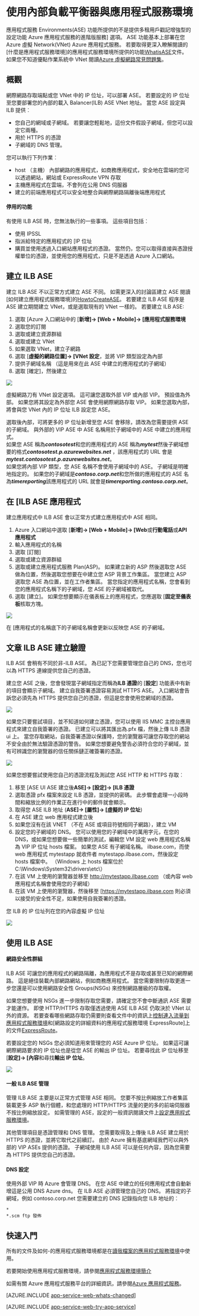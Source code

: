 <properties
    pageTitle="建立和使用內部的負載平衡器與應用程式服務環境 |Microsoft Azure"
    description="建立及使用 ILB ASE"
    services="app-service"
    documentationCenter=""
    authors="ccompy"
    manager="stefsch"
    editor=""/>

<tags
    ms.service="app-service"
    ms.workload="na"
    ms.tgt_pltfrm="na"
    ms.devlang="na"
    ms.topic="article"
    ms.date="10/17/2016"
    ms.author="ccompy"/>

# <a name="using-an-internal-load-balancer-with-an-app-service-environment"></a>使用內部負載平衡器與應用程式服務環境 #

應用程式服務 Environments(ASE) 功能所提供的不是提供多租用戶戳記增強型的設定功能 Azure 應用程式服務的進階版服務] 選項。  ASE 功能基本上部署在您 Azure 虛擬 Network(VNet) Azure 應用程式服務。  若要取得更深入瞭解閱讀的[什麼是應用程式服務環境]的應用程式服務環境所提供的功能[WhatisASE]文件。  如果您不知道優點作業系統中 VNet 閱讀[Azure 虛擬網路常見問題集][virtualnetwork]。  


## <a name="overview"></a>概觀 ##


網際網路存取端點或您 VNet 中的 IP 位址，可以部署 ASE。  若要設定的 IP 位址至您要部署您的內部的載入 Balancer(ILB) ASE VNet 地址。  當您 ASE 設定與 ILB 提供︰

- 您自己的網域或子網域。  若要讓您輕鬆地，這份文件假設子網域，但您可以設定它兩種。  
- 用於 HTTPS 的憑證
- 子網域的 DNS 管理。  


您可以執行下列作業︰

- host （主機） 內部網路的應用程式，如商務應用程式，安全地在雲端的您可以透過網站，網站或 ExpressRoute VPN 存取
- 主機應用程式在雲端，不會列在公用 DNS 伺服器
- 建立的前端應用程式可以安全地整合與網際網路隔離後端應用程式


#### <a name="disabled-functionality"></a>停用的功能 ####

有使用 ILB ASE 時，您無法執行的一些事項。  這些項目包括︰

- 使用 IPSSL
- 指派給特定的應用程式的 [IP 位址
- 購買並使用透過入口網站應用程式的憑證。  當然仍，您可以取得直接與憑證授權單位的憑證，並使用您的應用程式，只是不是透過 Azure 入口網站。


## <a name="creating-an-ilb-ase"></a>建立 ILB ASE ##

建立 ILB ASE 不以正常方式建立 ASE 不同。  如需更深入的討論區建立 ASE 閱讀[如何建立應用程式服務環境]的[HowtoCreateASE]。  若要建立 ILB ASE 程序是 ASE 建立期間建立 VNet，或是選取現有的 VNet 一樣的。  若要建立 ILB ASE: 

1.  選取 [Azure 入口網站中的 [**新增]-> [Web + Mobile]-> [應用程式服務環境**
2.  選取您的訂閱
3.  選取或建立資源群組
4.  選取或建立 VNet
5.  如果選取 VNet，建立子網路
6.  選取 [**虛擬的網路位置]-> [VNet 設定**，並將 VIP 類型設定為內部
7.  提供子網域名稱 （這是用來在此 ASE 中建立的應用程式的子網域）
8.  選取 [確定]，然後建立


![][1]


虛擬網路刀有 VNet 設定選項。  這可讓您選取外部 VIP 或內部 VIP。  預設值為外部。  如果您將其設定為外部您 ASE 會使用網際網路存取 VIP。  如果您選取內部，將會與您 VNet 內的 IP 位址 ILB 設定您 ASE。  


選取後內部，可將更多的 IP 位址新增至您 ASE 會移除，請改為您需要提供 ASE 的子網域。  與外部的 VIP ASE 中 ASE 名稱用於子網域中的 ASE 中建立的應用程式。  
如果您 ASE 稱為***contosotest***和您的應用程式的 ASE 稱為***mytest***然後子網域想要的格式***contosotest.p.azurewebsites.net*** ，該應用程式的 URL 會是***mytest.contosotest.p.azurewebsites.net***。  
如果您將內部 VIP 類型，您 ASE 名稱不會使用子網域中的 ASE。  子網域是明確地指定的。  如果您的子網域是***contoso.corp.net***和您所做的應用程式的 ASE 名為***timereporting***該應用程式的 URL 就會是***timereporting.contoso.corp.net***。


## <a name="apps-in-an-ilb-ase"></a>在 [ILB ASE 應用程式 ##

建立應用程式中 ILB ASE 會以正常方式建立應用程式中 ASE 相同。  

1. Azure 入口網站中選取 [**新增]-> [Web + Mobile]-> [Web**或**行動電話**或**API 應用程式**
2. 輸入應用程式的名稱
2. 選取 [訂閱]
3. 選取或建立資源群組
4. 選取或建立應用程式服務 Plan(ASP)。  如果建立新的 ASP 然後選取您 ASE 做為位置，然後選取您想要在中建立您 ASP 背景工作集區。  當您建立 ASP 選取您 ASE 為位置，並在工作者集區。  當您指定的應用程式名稱，您會看到您的應用程式名稱下的子網域，您 ASE 的子網域被取代。   
5. 選取 [建立]。  如果您想要顯示在儀表板上的應用程式，您應選取 [**固定至儀表板**核取方塊。  

![][2]


在 [應用程式的名稱底下的子網域名稱會更新以反映您 ASE 的子網域。  


## <a name="post-ilb-ase-creation-validation"></a>文章 ILB ASE 建立驗證 ##

ILB ASE 會稍有不同於非-ILB ASE。  為已記下您需要管理您自己的 DNS，您也可以為 HTTPS 連線提供您自己的憑證。  


建立您 ASE 之後，您會發現當子網域指定而稱為**ILB 憑證**的 [**設定**] 功能表中有新的項目會顯示子網域。  建立自我簽署憑證容易測試 HTTPS ASE。  入口網站會告訴您必須先為 HTTPS 提供您自己的憑證，但這是您會使用您網域的憑證。  

![][3]


如果您只要嘗試項目，並不知道如何建立憑證，您可以使用 IIS MMC 主控台應用程式來建立自我簽署的憑證。  已建立可以將其匯出為.pfx 檔，然後上傳 ILB 憑證 ui 上。 當您存取網站，自我簽署憑證以保護時，您的瀏覽器可讓您存取您的網站不安全由於無法驗證憑證的警告。  如果您想要避免警告必須符合您的子網域，並有可辨識您的瀏覽器的信任關係鏈正確簽署的憑證。

![][6]

如果您想要嘗試使用您自己的憑證流程及測試您 ASE HTTP 和 HTTPS 存取︰

1.  移至 [ASE UI ASE 建立後**ASE]-> [設定]-> [ILB 憑證**
2.  選取憑證 pfx 檔案來設定 ILB 憑證，並提供的密碼。  此步驟會處理一小段時間和縮放比例的作業正在進行中的郵件就會顯示。
3.  取得您 ASE ILB 地址 (**ASE]-> [屬性]-> [虛擬的 IP 位址**)
4.  在 ASE 建立 web 應用程式建立後 
5.  如果您沒有在該 VNET （不在 ASE 或項目符號相同子網路），建立 VM
6.  設定您的子網域的 DNS。  您可以使用您的子網域中的萬用字元，在您的 DNS，或如果您想要做一些簡單的測試，編輯您 VM 設定 web 應用程式名稱為 VIP IP 位址 hosts 檔案。  如果您 ASE 有子網域名稱。 ilbase.com，而使 web 應用程式 mytestapp 就收件者 mytestapp.ilbase.com，然後設定 hosts 檔案中。  （Windows 上 hosts 檔案位於 C:\Windows\System32\drivers\etc\）
7.  在該 VM 上使用的瀏覽器並移至 http://mytestapp.ilbase.com （或內容 web 應用程式名稱會使用您的子網域）
8.  在該 VM 上使用的瀏覽器，然後移至 [https://mytestapp.ilbase.com 則必須以接受的安全性不足，如果使用自我簽署的憑證。  


您 ILB 的 IP 位址列在您的內容虛擬 IP 位址

![][4]


## <a name="using-an-ilb-ase"></a>使用 ILB ASE ##

#### <a name="network-security-groups"></a>網路安全性群組 ####

ILB ASE 可讓您的應用程式的網路隔離，為應用程式不是存取或甚至已知的網際網路。  這是絕佳裝載內部網路網站，例如商務應用程式。  當您需要限制存取更進一步您還是可以使用網路安全性 Groups(NSGs) 來控制網路層級的存取權。 


如果您想要使用 NSGs 進一步限制存取您需要，請確定您不會中斷通訊 ASE 需要才能運作。  即使 HTTP/HTTPS 存取僅透過使用 ASE ILB ASE 仍取決於 VNet 以外的資源。  若要查看哪些網路存取仍需要則查看文件中的資訊上[控制連入流量到應用程式服務環境][ControlInbound]和[網路設定的詳細資料的應用程式服務環境 ExpressRoute]上的文件[ExpressRoute]。  


若要設定您的 NSGs 您必須知道用來管理您的 ASE Azure IP 位址。  如果這可讓網際網路要求的 IP 位址也是從您 ASE 的輸出 IP 位址。  若要尋找此 IP 位址移至 [**設定]-> [內容**和尋找**輸出 IP 位址**。  

![][5]


#### <a name="general-ilb-ase-management"></a>一般 ILB ASE 管理 ####

管理 ILB ASE 主要是以正常方式管理 ASE 相同。  您要不按比例縮放工作者集區裝載更多 ASP 執行個體，和您處理的 HTTP/HTTPS 流量的更的多的前端伺服器不按比例縮放設定。  如需管理的 ASE，設定的一般資訊閱讀文件上[設定應用程式服務環境][ASEConfig]。  


其他管理項目是憑證管理和 DNS 管理。  您需要取得及上傳後 ILB ASE 建立用於 HTTPS 的憑證，並將它取代之前續訂。  由於 Azure 擁有基底網域我們可以與外部的 VIP ASEs 提供的憑證。  子網域使用 ILB ASE 可以是任何內容，因為您需要為 HTTPS 提供您自己的憑證。 


#### <a name="dns-configuration"></a>DNS 設定 ####

使用外部 VIP 時 Azure 會管理 DNS。  在您 ASE 中建立的任何應用程式會自動新增這是公用 DNS Azure dns。  在 ILB ASE 必須管理您自己的 DNS。  將指定的子網域，例如 contoso.corp.net 您需要建立的 DNS 記錄指向您 ILB 地址的︰

    * 
    *.scm ftp 發佈 


## <a name="getting-started"></a>快速入門
所有的文件及如何-的應用程式服務環境都是在[讀我檔案的應用程式服務環境](../app-service/app-service-app-service-environments-readme.md)中使用。

若要開始使用應用程式服務環境，請參閱[應用程式服務環境簡介][WhatisASE]

如需有關 Azure 應用程式服務平台的詳細資訊，請參閱[Azure 應用程式服務][AzureAppService]。

[AZURE.INCLUDE [app-service-web-whats-changed](../../includes/app-service-web-whats-changed.md)]

[AZURE.INCLUDE [app-service-web-try-app-service](../../includes/app-service-web-try-app-service.md)]
 

<!--Image references-->
[1]: ./media/app-service-environment-with-internal-load-balancer/ilbase-createilbase.png
[2]: ./media/app-service-environment-with-internal-load-balancer/ilbase-createapp.png
[3]: ./media/app-service-environment-with-internal-load-balancer/ilbase-newase.png
[4]: ./media/app-service-environment-with-internal-load-balancer/ilbase-vip.png
[5]: ./media/app-service-environment-with-internal-load-balancer/ilbase-externalvip.png
[6]: ./media/app-service-environment-with-internal-load-balancer/ilbase-ilbcertificate.png

<!--Links-->
[WhatisASE]: http://azure.microsoft.com/documentation/articles/app-service-app-service-environment-intro/
[HowtoCreateASE]: http://azure.microsoft.com/documentation/articles/app-service-web-how-to-create-an-app-service-environment/
[ControlInbound]: http://azure.microsoft.com/documentation/articles/app-service-app-service-environment-control-inbound-traffic/
[virtualnetwork]: https://azure.microsoft.com/documentation/articles/virtual-networks-faq/
[AppServicePricing]: http://azure.microsoft.com/pricing/details/app-service/
[AzureAppService]: http://azure.microsoft.com/documentation/articles/app-service-value-prop-what-is/
[ASEAutoscale]: http://azure.microsoft.com/documentation/articles/app-service-environment-auto-scale/
[ExpressRoute]: http://azure.microsoft.com/documentation/articles/app-service-app-service-environment-network-configuration-expressroute/
[vnetnsgs]: http://azure.microsoft.com/documentation/articles/virtual-networks-nsg/
[ASEConfig]: http://azure.microsoft.com/documentation/articles/app-service-web-configure-an-app-service-environment/
